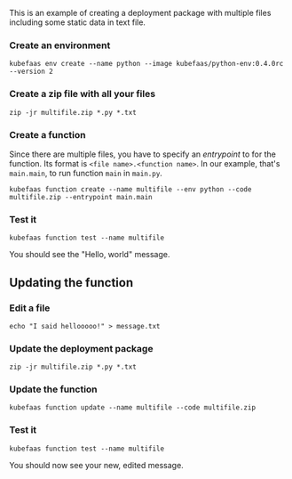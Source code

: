 This is an example of creating a deployment package with multiple
files including some static data in text file.

### Create an environment

```
kubefaas env create --name python --image kubefaas/python-env:0.4.0rc --version 2
```

### Create a zip file with all your files

```
zip -jr multifile.zip *.py *.txt
```

### Create a function

Since there are multiple files, you have to specify an _entrypoint_ to
for the function.  Its format is `<file name>.<function name>`. In our
example, that's `main.main`, to run function `main` in `main.py`.

```
kubefaas function create --name multifile --env python --code multifile.zip --entrypoint main.main
```

### Test it

```
kubefaas function test --name multifile
```

You should see the "Hello, world" message.


## Updating the function

### Edit a file

```
echo "I said hellooooo!" > message.txt
```

### Update the deployment package

```
zip -jr multifile.zip *.py *.txt
```

### Update the function

```
kubefaas function update --name multifile --code multifile.zip
```

### Test it

```
kubefaas function test --name multifile
```

You should now see your new, edited message.

